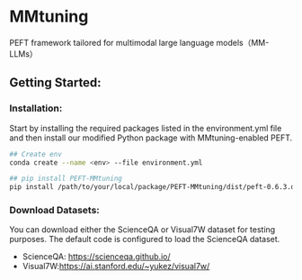 # MMtuning
PEFT framework tailored for multimodal large language models（MM-LLMs）

## Getting Started:

### Installation: 
Start by installing the required packages listed in the environment.yml file and then install our modified Python package with MMtuning-enabled PEFT.
```bash
## Create env
conda create --name <env> --file environment.yml

## pip install PEFT-MMtuning
pip install /path/to/your/local/package/PEFT-MMtuning/dist/peft-0.6.3.dev0.tar.gz
```

### Download Datasets: 
You can download either the ScienceQA or Visual7W dataset for testing purposes. The default code is configured to load the ScienceQA dataset.  
- ScienceQA: https://scienceqa.github.io/  
- Visual7W:https://ai.stanford.edu/~yukez/visual7w/

